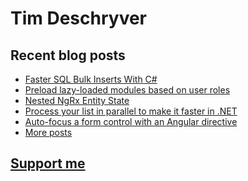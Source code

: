 # Tim Deschryver

<!-- prettier-ignore-start -->
<!-- BLOG:START -->

## Recent blog posts

- [Faster SQL Bulk Inserts With C#](https://timdeschryver.dev/blog/faster-sql-bulk-inserts-with-csharp)
- [Preload lazy-loaded modules based on user roles](https://timdeschryver.dev/blog/preload-lazy-loaded-modules-based-on-user-roles)
- [Nested NgRx Entity State](https://timdeschryver.dev/blog/nested-ngrx-entity-state)
- [Process your list in parallel to make it faster in .NET](https://timdeschryver.dev/blog/process-your-list-in-parallel-to-make-it-faster-in-dotnet)
- [Auto-focus a form control with an Angular directive](https://timdeschryver.dev/blog/auto-focus-a-form-control-with-an-angular-directive)
- [More posts](https://timdeschryver.dev/blog)

<!-- BLOG:END -->
<!-- prettier-ignore-end -->

## [Support me](https://www.paypal.com/donate/?hosted_button_id=59M5TFPQJS8SQ)
